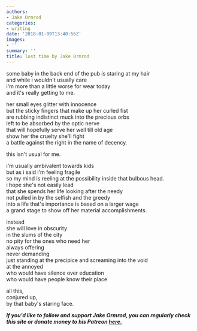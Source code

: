 ```yaml
---
authors:
- Jake Ormrod
categories:
- writing
date: '2018-01-09T13:40:56Z'
images:
- ''
summary: ''
title: lost time by Jake Ormrod
---
```

some baby in the back end of the pub is staring at my hair<br>
and while i wouldn't usually care<br>
i'm more than a little worse for wear today<br>
and it's really getting to me.<br>

her small eyes glitter with innocence<br>
but the sticky fingers that make up her curled fist<br>
are rubbing indistinct muck into the precious orbs<br>
left to be absorbed by the optic nerve<br>
that will hopefully serve her well till old age<br>
show her the cruelty she'll fight<br>
a battle against the right in the name of decency.<br>

this isn't usual for me.<br>

i'm usually ambivalent towards kids<br>
but as i said i'm feeling fragile<br>
so my mind is reeling at the possibility inside that bulbous head.<br>
i hope she's not easily lead<br>
that she spends her life looking after the needy<br>
not pulled in by the selfish and the greedy<br>
into a life that's importance is based on a larger wage<br>
a grand stage to show off her material accomplishments.<br>

instead<br>
she will love in obscurity<br>
in the slums of the city<br>
no pity for the ones who need her<br>
always offering<br>
never demanding<br>
just standing at the precipice and screaming into the void<br>
at the annoyed<br>
who would have silence over education<br>
who would have people know their place<br>

all this,<br>
conjured up,<br>
by that baby's staring face.<br>

_**If you'd like to follow and support Jake Ormrod, you can regularly check this site or donate money to his Patreon [here.](https://www.patreon.com/JakeOrmrod "")**_